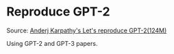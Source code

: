 # Reproduce GPT-2

Source: [Anderj Karpathy's Let's reproduce GPT-2(124M)](https://www.youtube.com/watch?v=l8pRSuU81PU&t=29s)

Using GPT-2 and GPT-3 papers.